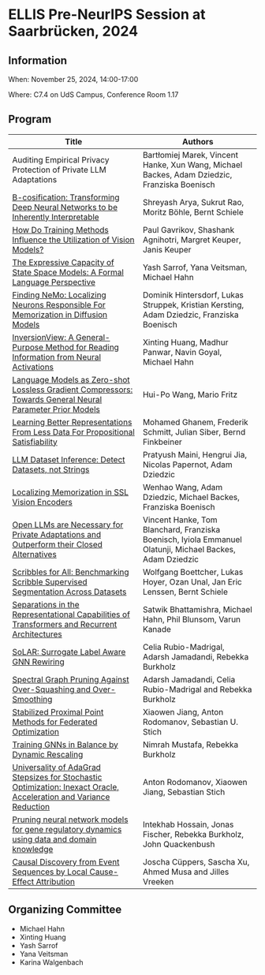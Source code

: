# ELLIS Pre-NeurIPS Session at Saarbrücken, 2024


## Information

When: November 25, 2024, 14:00-17:00

Where: C7.4 on UdS Campus, Conference Room 1.17

## Program

| Title          | Authors               |
| ------------- | ------------------- | 
| Auditing Empirical Privacy Protection of Private LLM Adaptations		| Bartłomiej Marek, Vincent Hanke, Xun Wang, Michael Backes, Adam Dziedzic, Franziska Boenisch | 					
| [B-cosification: Transforming Deep Neural Networks to be Inherently Interpretable](https://arxiv.org/abs/2411.00715)		| Shreyash Arya, Sukrut Rao, Moritz Böhle, Bernt Schiele | 		
| [How Do Training Methods Influence the Utilization of Vision Models?](https://arxiv.org/abs/2410.14470) | Paul Gavrikov, Shashank Agnihotri, Margret Keuper, Janis Keuper | 
| [The Expressive Capacity of State Space Models: A Formal Language Perspective](https://arxiv.org/abs/2405.17394) | Yash Sarrof, Yana Veitsman, Michael Hahn | 
| [Finding NeMo: Localizing Neurons Responsible For Memorization in Diffusion Models](https://arxiv.org/abs/2406.02366)	| Dominik Hintersdorf, Lukas Struppek, Kristian Kersting, Adam Dziedzic, Franziska Boenisch | 				
| [InversionView: A General-Purpose Method for Reading Information from Neural Activations](https://arxiv.org/abs/2405.17653) | Xinting Huang, Madhur Panwar, Navin Goyal, Michael Hahn | 
| [Language Models as Zero-shot Lossless Gradient Compressors: Towards General Neural Parameter Prior Models](https://arxiv.org/abs/2409.17836) | Hui-Po Wang, Mario Fritz |
| [Learning Better Representations From Less Data For Propositional Satisfiability](https://arxiv.org/abs/2402.08365)		| Mohamed Ghanem, Frederik Schmitt, Julian Siber, Bernd Finkbeiner | 		
| [LLM Dataset Inference: Detect Datasets, not Strings](https://arxiv.org/abs/2406.06443)		| Pratyush Maini, Hengrui Jia, Nicolas Papernot, Adam Dziedzic | 			
| [Localizing Memorization in SSL Vision Encoders](https://arxiv.org/abs/2409.19069)		| Wenhao Wang, Adam Dziedzic, Michael Backes, Franziska Boenisch | 								
| 	[Open LLMs are Necessary for Private Adaptations and Outperform their Closed Alternatives](https://openreview.net/pdf?id=pLpb6hGOif#:~:text=In%20summary%2C%20our%20results%20highlight,%2C%20and%20more%20cost%2Deffective.)	| Vincent Hanke, Tom Blanchard, Franziska Boenisch, Iyiola Emmanuel Olatunji, Michael Backes, Adam Dziedzic |			
| [Scribbles for All: Benchmarking Scribble Supervised Segmentation Across Datasets](https://arxiv.org/abs/2408.12489) | Wolfgang Boettcher, Lukas Hoyer, Ozan Unal, Jan Eric Lenssen, Bernt Schiele  |
| [Separations in the Representational Capabilities of Transformers and Recurrent Architectures](https://arxiv.org/abs/2406.09347) | Satwik Bhattamishra, Michael Hahn, Phil Blunsom, Varun Kanade | 
| 	[SoLAR: Surrogate Label Aware GNN Rewiring](https://adarshmj.github.io/assets/publications/SOLAR__Surrogate_Label_Aware_Rewiring_for_Graph_Task_Alignment_in_GNNs.pdf)		| Celia Rubio-Madrigal, Adarsh Jamadandi, Rebekka Burkholz | 					
| [Spectral Graph Pruning Against Over-Squashing and Over-Smoothing](https://arxiv.org/abs/2404.04612)	| Adarsh Jamadandi, Celia Rubio-Madrigal and Rebekka Burkholz | 														
| [Stabilized Proximal Point Methods for Federated Optimization](https://arxiv.org/abs/2407.07084) | Xiaowen Jiang, Anton Rodomanov, Sebastian U. Stich | 
| 	[Training GNNs in Balance by Dynamic Rescaling](https://openreview.net/forum?id=IfZwSRpqHl&noteId=ntdwzEoHV1#)	| Nimrah Mustafa, Rebekka Burkholz | 																									
| [Universality of AdaGrad Stepsizes for Stochastic Optimization: Inexact Oracle, Acceleration and Variance Reduction](https://arxiv.org/abs/2406.06398) | Anton Rodomanov, Xiaowen Jiang, Sebastian Stich | 
| [Pruning neural network models for gene regulatory dynamics using data and domain knowledge](https://arxiv.org/abs/2403.04805v2) | Intekhab Hossain, Jonas Fischer, Rebekka Burkholz, John Quackenbush |
| [Causal Discovery from Event Sequences by Local Cause-Effect Attribution](https://eda.rg.cispa.io/pubs/2024/cascade-cueppers,xu,musa,vreeken.pdf) | Joscha Cüppers, Sascha Xu, Ahmed Musa and Jilles Vreeken |

## Organizing Committee

- Michael Hahn
- Xinting Huang
- Yash Sarrof
- Yana Veitsman
- Karina Walgenbach
